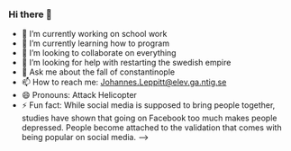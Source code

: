 ### Hi there 👋

- 🔭 I’m currently working on school work
- 🌱 I’m currently learning how to program
- 👯 I’m looking to collaborate on everything
- 🤔 I’m looking for help with restarting the swedish empire
- 💬 Ask me about the fall of constantinople
- 📫 How to reach me: Johannes.Leppitt@elev.ga.ntig.se
- 😄 Pronouns: Attack Helicopter
- ⚡ Fun fact: While social media is supposed to bring people together, studies have shown that going on Facebook too much makes people depressed. People become attached to the validation that comes with being popular on social media.
-->
